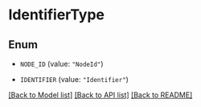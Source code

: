 # IdentifierType

## Enum


* `NODE_ID` (value: `"NodeId"`)

* `IDENTIFIER` (value: `"Identifier"`)


[[Back to Model list]](../README.md#documentation-for-models) [[Back to API list]](../README.md#documentation-for-api-endpoints) [[Back to README]](../README.md)


